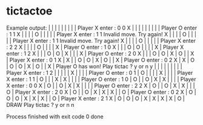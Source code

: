 # tictactoe

Example output: 
  |   |   | 
  |   |   | 
  |   |   | 
Player X enter : 
0 0
X |   |   | 
  |   |   | 
  |   |   | 
Player O enter : 
1 1
X |   |   | 
  | O |   | 
  |   |   | 
Player X enter : 
1 1
Invalid move. Try again!
X |   |   | 
  | O |   | 
  |   |   | 
Player X enter : 
1 1
Invalid move. Try again!
X |   |   | 
  | O |   | 
  |   |   | 
Player X enter : 
2 2
X |   |   | 
  | O |   | 
  |   | X | 
Player O enter : 
1 0
X |   |   | 
O | O |   | 
  |   | X | 
Player X enter : 
1 2
X |   |   | 
O | O | X | 
  |   | X | 
Player O enter : 
2 0
X |   |   | 
O | O | X | 
O |   | X | 
Player X enter : 
0 1
X | X |   | 
O | O | X | 
O |   | X | 
Player O enter : 
 0 2
X | X | O | 
O | O | X | 
O |   | X | 
Player O has won!
Play tictac ? y or n
y
  |   |   | 
  |   |   | 
  |   |   | 
Player X enter : 
 1 2
  |   |   | 
  |   | X | 
  |   |   | 
Player O enter : 
0 1 
  | O |   | 
  |   | X | 
  |   |   | 
Player X enter : 
1 1
  | O |   | 
  | X | X | 
  |   |   | 
Player O enter : 
1 0
  | O |   | 
O | X | X | 
  |   |   | 
Player X enter : 
0 0
X | O |   | 
O | X | X | 
  |   |   | 
Player O enter : 
2 2
X | O |   | 
O | X | X | 
  |   | O | 
Player X enter : 
2 0 
X | O |   | 
O | X | X | 
X |   | O | 
Player O enter : 
0 2
X | O | O | 
O | X | X | 
X |   | O | 
Player X enter : 
2 1
X | O | O | 
O | X | X | 
X | X | O | 
DRAW
Play tictac ? y or n
n

Process finished with exit code 0
done
